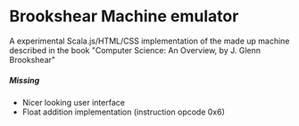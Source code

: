 Brookshear Machine emulator
==============
A experimental Scala.js/HTML/CSS implementation of the made up machine described in the book "Computer Science: An Overview, by J. Glenn Brookshear" 

##### Missing
- Nicer looking user interface
- Float addition implementation (instruction opcode 0x6)
